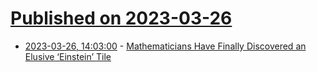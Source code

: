 # [Published on 2023-03-26](index.md)

* [2023-03-26, 14:03:00](https://soylentnews.org/article.pl?sid=23/03/25/1620200&from=rss) - [Mathematicians Have Finally Discovered an Elusive ‘Einstein’ Tile](https://soylentnews.org/article.pl?sid=23/03/25/1620200&from=rss)
